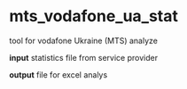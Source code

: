 # mts_vodafone_ua_stat
tool for vodafone Ukraine (MTS) analyze

**input**
statistics file from service provider


**output**
file for excel analys
